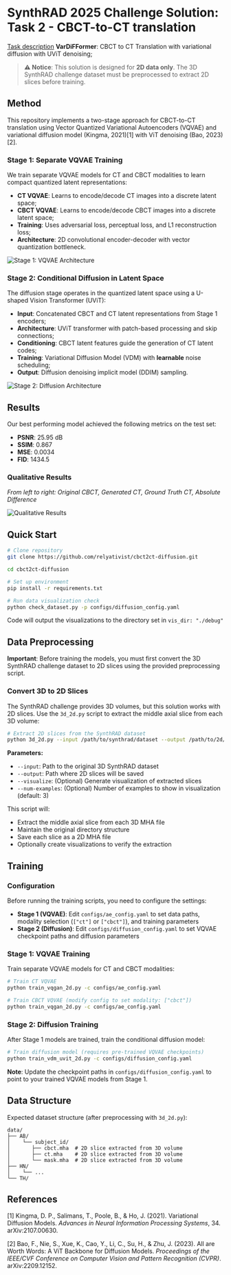 # SynthRAD 2025 Challenge Solution: Task 2 - CBCT-to-CT translation

[Task description](https://synthrad2025.grand-challenge.org)
**VarDiFFormer**: CBCT to CT Translation with variational diffusion with UViT denoising;

> **⚠️ Notice**: This solution is designed for **2D data only**. The 3D SynthRAD challenge dataset must be preprocessed to extract 2D slices before training.

## Method

This repository implements a two-stage approach for CBCT-to-CT translation using Vector Quantized Variational Autoencoders (VQVAE) and variational diffusion model (Kingma, 2021)[1] with ViT denoising (Bao, 2023)[2].

### Stage 1: Separate VQVAE Training

We train separate VQVAE models for CT and CBCT modalities to learn compact quantized latent representations:

- **CT VQVAE**: Learns to encode/decode CT images into a discrete latent space;
- **CBCT VQVAE**: Learns to encode/decode CBCT images into a discrete latent space;
- **Training**: Uses adversarial loss, perceptual loss, and L1 reconstruction loss;
- **Architecture**: 2D convolutional encoder-decoder with vector quantization bottleneck.

![Stage 1: VQVAE Architecture](pics/stage_1_ae.png)

### Stage 2: Conditional Diffusion in Latent Space

The diffusion stage operates in the quantized latent space using a U-shaped Vision Transformer (UViT):

- **Input**: Concatenated CBCT and CT latent representations from Stage 1 encoders;
- **Architecture**: UViT transformer with patch-based processing and skip connections;
- **Conditioning**: CBCT latent features guide the generation of CT latent codes;
- **Training**: Variational Diffusion Model (VDM) with **learnable** noise scheduling;
- **Output**: Diffusion denoising implicit model (DDIM) sampling.

![Stage 2: Diffusion Architecture](pics/stage_2_diffusion.png)

## Results

Our best performing model achieved the following metrics on the test set:

- **PSNR**: 25.95 dB
- **SSIM**: 0.867
- **MSE**: 0.0034
- **FID**: 1434.5

### Qualitative Results

*From left to right: Original CBCT, Generated CT, Ground Truth CT, Absolute Difference*

![Qualitative Results](pics/results_qualitative.png)

## Quick Start

```bash
# Clone repository
git clone https://github.com/relyativist/cbct2ct-diffusion.git

cd cbct2ct-diffusion

# Set up environment
pip install -r requirements.txt

# Run data visualization check 
python check_dataset.py -p configs/diffusion_config.yaml
```
Code will output the visualizations to the directory set in `vis_dir: "./debug"`

## Data Preprocessing

**Important**: Before training the models, you must first convert the 3D SynthRAD challenge dataset to 2D slices using the provided preprocessing script.

### Convert 3D to 2D Slices

The SynthRAD challenge provides 3D volumes, but this solution works with 2D slices. Use the `3d_2d.py` script to extract the middle axial slice from each 3D volume:

```bash
# Extract 2D slices from the SynthRAD dataset
python 3d_2d.py --input /path/to/synthrad/dataset --output /path/to/2d/dataset --visualize
```

**Parameters:**
- `--input`: Path to the original 3D SynthRAD dataset
- `--output`: Path where 2D slices will be saved
- `--visualize`: (Optional) Generate visualization of extracted slices
- `--num-examples`: (Optional) Number of examples to show in visualization (default: 3)

This script will:
- Extract the middle axial slice from each 3D MHA file
- Maintain the original directory structure
- Save each slice as a 2D MHA file
- Optionally create visualizations to verify the extraction

## Training

### Configuration

Before running the training scripts, you need to configure the settings:

- **Stage 1 (VQVAE)**: Edit `configs/ae_config.yaml` to set data paths, modality selection (`["ct"]` or `["cbct"]`), and training parameters
- **Stage 2 (Diffusion)**: Edit `configs/diffusion_config.yaml` to set VQVAE checkpoint paths and diffusion parameters

### Stage 1: VQVAE Training

Train separate VQVAE models for CT and CBCT modalities:

```bash
# Train CT VQVAE
python train_vqgan_2d.py -c configs/ae_config.yaml

# Train CBCT VQVAE (modify config to set modality: ["cbct"])
python train_vqgan_2d.py -c configs/ae_config.yaml
```

### Stage 2: Diffusion Training

After Stage 1 models are trained, train the conditional diffusion model:

```bash
# Train diffusion model (requires pre-trained VQVAE checkpoints)
python train_vdm_uvit_2d.py -c configs/diffusion_config.yaml
```

**Note**: Update the checkpoint paths in `configs/diffusion_config.yaml` to point to your trained VQVAE models from Stage 1.

## Data Structure

Expected dataset structure (after preprocessing with `3d_2d.py`):
```
data/
├── AB/
│    └── subject_id/
│       ├── cbct.mha  # 2D slice extracted from 3D volume
│       ├── ct.mha    # 2D slice extracted from 3D volume
│       └── mask.mha  # 2D slice extracted from 3D volume
├── HN/
│    └── ...
└── TH/
```

## References

[1] Kingma, D. P., Salimans, T., Poole, B., & Ho, J. (2021). Variational Diffusion Models. *Advances in Neural Information Processing Systems*, 34. arXiv:2107.00630.

[2] Bao, F., Nie, S., Xue, K., Cao, Y., Li, C., Su, H., & Zhu, J. (2023). All are Worth Words: A ViT Backbone for Diffusion Models. *Proceedings of the IEEE/CVF Conference on Computer Vision and Pattern Recognition (CVPR)*. arXiv:2209.12152.

